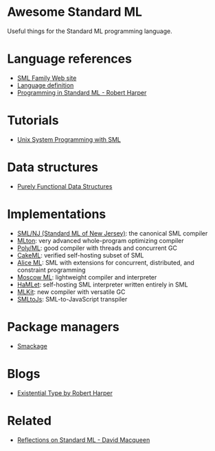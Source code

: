 # Awesome Standard ML

Useful things for the Standard ML programming language.

# Language references

- [SML Family Web site](http://sml-family.org/)
- [Language definition](http://sml-family.org/sml97-defn.pdf)
- [Programming in Standard ML - Robert Harper](http://www.cs.cmu.edu/~rwh/isml/book.pdf)

# Tutorials

- [Unix System Programming with SML](http://web.archive.org/web/20040618124645/http://web.access.net.au/felixadv/files/output/sysprogsml.pdf)

# Data structures

- [Purely Functional Data Structures](http://www.cs.cmu.edu/~rwh/theses/okasaki.pdf)

# Implementations

- [SML/NJ (Standard ML of New Jersey)](http://www.smlnj.org/): the canonical SML compiler
- [MLton](http://mlton.org/): very advanced whole-program optimizing compiler
- [Poly/ML](https://polyml.org): good compiler with threads and concurrent GC
- [CakeML](https://cakeml.org/): verified self-hosting subset of SML
- [Alice ML](https://www.ps.uni-saarland.de/alice/): SML with extensions for concurrent, distributed, and constraint programming
- [Moscow ML](https://mosml.org/): lightweight compiler and interpreter
- [HaMLet](https://people.mpi-sws.org/~rossberg/hamlet/): self-hosting SML interpreter written entirely in SML
- [MLKit](https://elsman.com/mlkit/): new compiler with versatile GC
- [SMLtoJs](http://web.archive.org/web/20181130122359/http://www.smlserver.org/smltojs/): SML-to-JavaScript transpiler

# Package managers

- [Smackage](https://github.com/standardml/smackage)

# Blogs

- [Existential Type by Robert Harper](https://existentialtype.wordpress.com/)

# Related

- [Reflections on Standard ML - David Macqueen](http://sml-family.org/papers/MacQueen-reflections.pdf)
